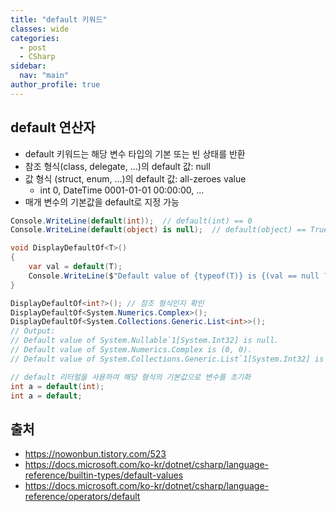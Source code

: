 ```yaml
---
title: "default 키워드"
classes: wide
categories: 
  - post
  - CSharp
sidebar:
  nav: "main"
author_profile: true
---
```

   
## default 연산자
* default 키워드는 해당 변수 타입의 기본 또는 빈 상태를 반환
* 참조 형식(class, delegate, ...)의 default 값: null
* 값 형식 (struct, enum, ...)의 default 값: all-zeroes value
  - int 0, DateTime 0001-01-01 00:00:00, ...
* 매개 변수의 기본값을 default로 지정 가능
  
```csharp
Console.WriteLine(default(int));  // default(int) == 0
Console.WriteLine(default(object) is null);  // default(object) == True

void DisplayDefaultOf<T>()
{
    var val = default(T);
    Console.WriteLine($"Default value of {typeof(T)} is {(val == null ? "null" : val.ToString())}.");
}

DisplayDefaultOf<int?>(); // 참조 형식인지 확인
DisplayDefaultOf<System.Numerics.Complex>();
DisplayDefaultOf<System.Collections.Generic.List<int>>();
// Output:
// Default value of System.Nullable`1[System.Int32] is null.
// Default value of System.Numerics.Complex is (0, 0).
// Default value of System.Collections.Generic.List`1[System.Int32] is null.

// default 리터럴을 사용하여 해당 형식의 기본값으로 변수를 초기화
int a = default(int);
int a = default;
```

## 출처
* <https://nowonbun.tistory.com/523>
* <https://docs.microsoft.com/ko-kr/dotnet/csharp/language-reference/builtin-types/default-values>
* <https://docs.microsoft.com/ko-kr/dotnet/csharp/language-reference/operators/default>